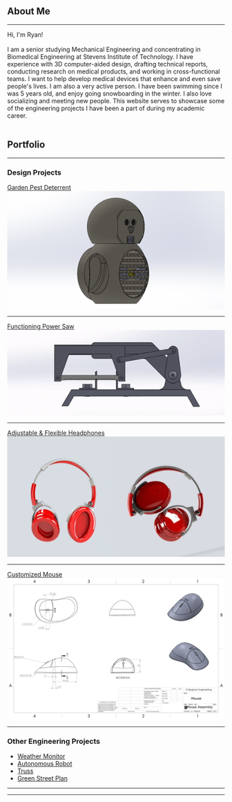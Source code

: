 ## About Me
---
 Hi, I'm Ryan! <br><br>
 I am a senior studying Mechanical Engineering and concentrating in Biomedical Engineering at Stevens Institute of Technology. I have experience with 3D computer-aided design, drafting technical reports, conducting research on medical products, and working in cross-functional teams. I want to help develop medical devices that enhance and even save people's lives. I am also a very active person. I have been swimming since I was 5 years old, and enjoy going snowboarding in the winter. I also love socializing and meeting new people. This website serves to showcase some of the engineering projects I have been a part of during my academic career.
 <br><br>

## Portfolio

---

### Design Projects 

<a href="/pdf/owlspy.pdf">Garden Pest Deterrent</a> <br>
<img src="images/owl better.jpg?raw=true"/>

---
<a href="/pdf/Power Saw.pdf">Functioning Power Saw</a> <br>
<img src="images/gibayy.gif?raw=true"/>

---
[Adjustable & Flexible Headphones]()
<img src="images/Headphones2.jpg?raw=true"/>

---
[Customized Mouse]()
<img src="images/mouse assembly.jpg?raw=true"/>

---

### Other Engineering Projects

- <a href="/pdf/Weather Monitor (1).pdf">Weather Monitor</a> <br>
- <a href="/pdf/Robot Project.pdf">Autonomous Robot</a> <br>
- <a href="/pdf/Truss Design.pdf">Truss</a> <br>
- <a href="/pdf/plan.pdf">Green Street Plan</a> <br> 

---




---
